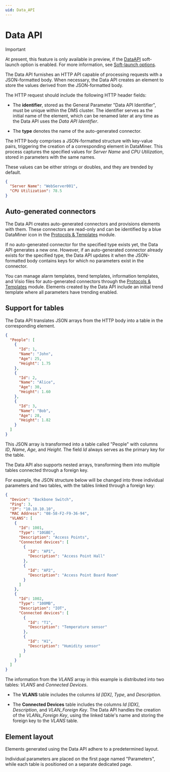```yaml
---
uid: Data_API
---
```


# Data API

> [!IMPORTANT]
> At present, this feature is only available in preview, if the [DataAPI](xref:Overview_of_Soft_Launch_Options#dataapi) soft-launch option is enabled. For more information, see [Soft-launch options](xref:SoftLaunchOptions).

The Data API furnishes an HTTP API capable of processing requests with a JSON-formatted body. When necessary, the Data API creates an element to store the values derived from the JSON-formatted body.

The HTTP request should include the following HTTP header fields:

- The **identifier**, stored as the General Parameter "Data API Identifier", must be unique within the DMS cluster. The identifier serves as the initial name of the element, which can be renamed later at any time as the Data API uses the *Data API Identifier*.

- The **type** denotes the name of the auto-generated connector.

The HTTP body comprises a JSON-formatted structure with key-value pairs, triggering the creation of a corresponding element in DataMiner. This process captures the specified values for *Server Name* and *CPU Utilization*, stored in parameters with the same names.

These values can be either strings or doubles, and they are trended by default.

```json
{
  "Server Name": "WebServer001",
  "CPU Utilization": 78.5
}
```

## Auto-generated connectors

The Data API creates auto-generated connectors and provisions elements with them. These connectors are read-only and can be identified by a blue DataMiner icon in the [Protocols & Templates](xref:protocols) module.

If no auto-generated connector for the specified type exists yet, the Data API generates a new one. However, if an auto-generated connector already exists for the specified type, the Data API updates it when the JSON-formatted body contains keys for which no parameters exist in the connector.

You can manage alarm templates, trend templates, information templates, and Visio files for auto-generated connectors through the [Protocols & Templates](xref:protocols) module. Elements created by the Data API include an initial trend template where all parameters have trending enabled.

## Support for tables

The Data API translates JSON arrays from the HTTP body into a table in the corresponding element.

```json
{
  "People": [
    {
      "Id": 1,
      "Name": "John",
      "Age": 25,
      "Height": 1.75
    },
    {
      "Id": 2,
      "Name": "Alice",
      "Age": 30,
      "Height": 1.60
    },
    {
      "Id": 3,
      "Name": "Bob",
      "Age": 28,
      "Height": 1.82
    }
  ]
}
```

This JSON array is transformed into a table called "People" with columns *ID*, *Name*, *Age*, and *Height*. The field *Id* always serves as the primary key for the table.

The Data API also supports nested arrays, transforming them into multiple tables connected through a foreign key.

For example, the JSON structure below will be changed into three individual parameters and two tables, with the tables linked through a foreign key:

```json
{
  "Device": "Backbone Switch",
  "Ping": 3,
  "IP": "10.10.10.10",
  "MAC Address": "08-58-F2-F9-36-94",
  "VLANS": [
    {
      "Id": 1001,
      "Type": "10GBE",
      "Description": "Access Points",
      "Connected devices": [
        {
          "Id": "AP1",
          "Description": "Access Point Hall"
        },
        {
          "Id": "AP2",
          "Description": "Access Point Board Room"
        }
      ]
    },
    {
      "Id": 1002,
      "Type": "100MB",
      "Description": "IOT",
      "Connected devices": [
        {
          "Id": "T1",
          "Description": "Temperature sensor"
        },
        {
          "Id": "H1",
          "Description": "Humidity sensor"
        }
      ]
    }
  ]
}

```

The information from the *VLANS* array in this example is distributed into two tables: *VLANS* and *Connected Devices*.

- The **VLANS** table includes the columns *Id [IDX]*, *Type*, and  *Description*.

- The **Connected Devices** table includes the columns *Id [IDX]*, *Description*, and *VLAN_Foreign Key*. The Data API handles the creation of the *VLANs_Foreign Key*, using the linked table's name and storing the foreign key to the *VLANS* table.

## Element layout

Elements generated using the Data API adhere to a predetermined layout.

Individual parameters are placed on the first page named "Parameters", while each table is positioned on a separate dedicated page.
